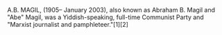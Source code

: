 A.B. MAGIL, (1905– January 2003), also known as Abraham B. Magil and "Abe" Magil, was a Yiddish-speaking, full-time Communist Party and "Marxist journalist and pamphleteer."[1][2]
